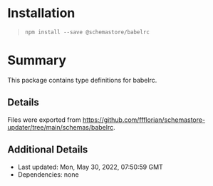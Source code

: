 # Installation
> `npm install --save @schemastore/babelrc`

# Summary
This package contains type definitions for babelrc.

## Details
Files were exported from https://github.com/ffflorian/schemastore-updater/tree/main/schemas/babelrc.

## Additional Details
* Last updated: Mon, May 30, 2022, 07:50:59 GMT
* Dependencies: none
